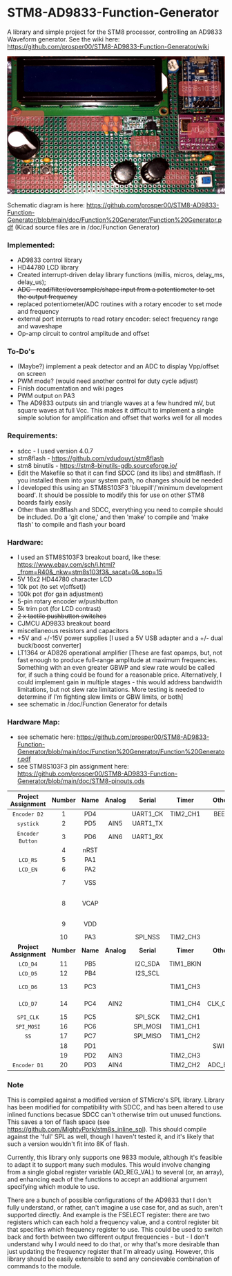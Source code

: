 # STM8-AD9833-Function-Generator
A library and simple project for the STM8 processor, controlling an AD9833 Waveform generator. See the wiki here: https://github.com/prosper00/STM8-AD9833-Function-Generator/wiki

![Prototype](20210122_142009.jpg?raw=true "Prototype")


Schematic diagram is here: https://github.com/prosper00/STM8-AD9833-Function-Generator/blob/main/doc/Function%20Generator/Function%20Generator.pdf
(Kicad source files are in /doc/Function Generator)

### Implemented:
- AD9833 control library
- HD44780 LCD library
- Created interrupt-driven delay library functions (millis, micros, delay_ms, delay_us);
- ~~ADC - read/filter/oversample/shape input from a potentiometer to set the output frequency~~
- replaced potentiometer/ADC routines with a rotary encoder to set mode and frequency
- external port interrupts to read rotary encoder: select frequency range and waveshape
- Op-amp circuit to control amplitude and offset

### To-Do's
- (Maybe?) implement a peak detector and an ADC to display Vpp/offset on screen
- PWM mode? (would need another control for duty cycle adjust)
- Finish documentation and wiki pages
- PWM output on PA3
- The AD9833 outputs sin and triangle waves at a few hundred mV, but square waves at full Vcc. This makes it difficult to implement a single simple solution for amplification and offset that works well for all modes

### Requirements:
- sdcc - I used version 4.0.7
- stm8flash - https://github.com/vdudouyt/stm8flash
- stm8 binutils - https://stm8-binutils-gdb.sourceforge.io/
- Edit the Makefile so that it can find SDCC (and its libs) and stm8flash. If you installed them into your system path, no changes should be needed
- I developed this using an STM8S103F3 'bluepill'/'minimum development board'. It should be possible to modify this for use on other STM8 boards fairly easily
- Other than stm8flash and SDCC, everything you need to compile should be included. Do a 'git clone,' and then 'make' to compile and 'make flash' to compile and flash your board

### Hardware:
 - I used an STM8S103F3 breakout board, like these: https://www.ebay.com/sch/i.html?_from=R40&_nkw=stm8s103f3&_sacat=0&_sop=15
 - 5V 16x2 HD44780 character LCD
 - 10k pot (to set v(offset))
 - 100k pot (for gain adjustment)
 - 5-pin rotary encoder w/pushbutton
 - 5k trim pot (for LCD contrast)
 - ~~2 x tactile pushbutton switches~~
 - CJMCU AD9833 breakout board
 - miscellaneous resistors and capacitors
 - +5V and +/-15V power supplies [I used a 5V USB adapter and a +/- dual buck/boost converter]
 - LT1364 or AD826 operational amplifier [These are fast opamps, but, not fast enough to produce full-range amplitude at maximum frequencies. Something with an even greater GBWP and slew rate would be called for, if such a thing could be found for a reasonable price. Alternatively, I could implement gain in multiple stages - this would address bandwidth limitations, but not slew rate limitations. More testing is needed to determine if I'm fighting slew limits or GBW limits, or both]
 - see schematic in /doc/Function Generator for details

### Hardware Map:
- see schematic here: https://github.com/prosper00/STM8-AD9833-Function-Generator/blob/main/doc/Function%20Generator/Function%20Generator.pdf
- see STM8S103F3 pin assignment here: https://github.com/prosper00/STM8-AD9833-Function-Generator/blob/main/doc/STM8-pinouts.ods

|Project Assignment|Number|Name|Analog|Serial|Timer|Other|Type|floating|wpu|ext.i|High sink|speed|OD|PP|Function|AFR remap|
|:-:|:-:|:-:|:-:|:-:|:-:|:-:|:-:|:-:|:-:|:-:|:-:|:-:|:-:|:-:|:-:|:-:|
|`Encoder D2`|1|PD4| |UART1_CK|TIM2_CH1|BEEP|I/O|X|X|X|HS|O3|X|X|Port D4| |
|`systick`|2|PD5|AIN5|UART1_TX| | |I/O|X|X|X|HS|O3|X|X|Port D5| |
|`Encoder Button`|3|PD6|AIN6|UART1_RX| | |I/O|X|X|X|HS|O3|X|X|Port D6| |
| |4|nRST| | | | |I/O| |X| | | | | |Reset| |
|`LCD_RS`|5|PA1| | | | |I/O|X|X|X| |O1|X|X|Port A1| |
|`LCD_EN`|6|PA2| | | | |I/O|X|X|X| |O1|X|X|Port A2| |
| |7|VSS| | | | |S| | | | | | | |Digital Ground| |
| |8|VCAP| | | | |S| | | | | | | |1.8V Regulator cap| |
| |9|VDD| | | | |S| | | | | | | |Digital Power| |
| |10|PA3| |SPI_NSS|TIM2_CH3| |I/O|X|X|X|HS|O3|X|X|Port A3|SPI MSS [AFR1]|
|**Project Assignment**|**Number**|**Name**|**Analog**|**Serial**|**Timer**|**Other**|**Type**|**floating**|**wpu**|**ext.i**|**High sink**|**speed**|**OD**|**PP**|**Function**|**AFR remap**|
|`LCD_D4`|11|PB5| |I2C_SDA|TIM1_BKIN| |I/O|X| | |X|O1|T| |Port B5|TIM1_BKIN [AFR4]|
|`LCD_D5`|12|PB4| |I2S_SCL| | |I/O|X| | |X|O1|T| |Port B4|ADC_ETR [AFR4]|
|`LCD_D6`|13|PC3| | |TIM1_CH3| |I/O|X|X|X|HS|O3|X|X|Port C3|TLI [AFR3] TIM1_CH1n[AFR7]|
|`LCD_D7`|14|PC4|AIN2| |TIM1_CH4|CLK_CCO|I/O|X|X|X|HS|O3|X|X|Port C4|TIM1_CH2n [AFR7]|
|`SPI_CLK`|15|PC5| |SPI_SCK|TIM2_CH1| |I/O|X|X|X|HS|O3|X|X|Port C5|TIM2_CH1 [AFR0]|
|`SPI_MOSI`|16|PC6| |SPI_MOSI|TIM1_CH1| |I/O|X|X|X|HS|O3|X|X|Port C6|TIM1_CH1 [AFR0]|
|`SS`|17|PC7| |SPI_MISO|TIM1_CH2| |I/O|X|X|X|HS|O3|X|X|Port C7|TIM1_CH2 [AFR0]|
| |18|PD1| | | |SWIM|I/O|X|X|X|HS|O4|X|X|Port D1| |
| |19|PD2|AIN3| |TIM2_CH3| |I/O|X|X|X|HS|O3|X|X|Port D2|TIM2_CH3 [AFR1]|
|`Encoder D1`|20|PD3|AIN4| |TIM2_CH2|ADC_ETR|I/O|X|X|X|HS|O3|X|X|Port D3| |

### Note
This is compiled against a modified version of STMicro's SPL library. Library has been modified for compatibility with SDCC, and has been altered to use inlined functions becasue SDCC can't otherwise trim out unused functions. This saves a ton of flash space (see https://github.com/MightyPork/stm8s_inline_spl). This should compile against the 'full' SPL as well, though I haven't tested it, and it's likely that such a version wouldn't fit into 8K of flash.

Currently, this library only supports one 9833 module, although it's feasible to adapt it to support many such modules. This would involve changing from a single global register variable (AD_REG_VAL) to several (or, an array), and enhancing each of the functions to accept an additional argument specifying which module to use.

There are a bunch of possible configurations of the AD9833 that I don't fully understand, or rather, can't imagine a use case for, and as such, aren't supported directly. And example is the FSELECT register: there are two registers which can each hold a frequency value, and a control register bit that specifies which frequency register to use. This could be used to switch back and forth between two different output frequencies - but - I don't understand why I would need to do that, or why that's more desirable than just updating the frequency register that I'm already using. However, this library should be easily extensible to send any concievable combination of commands to the module.


